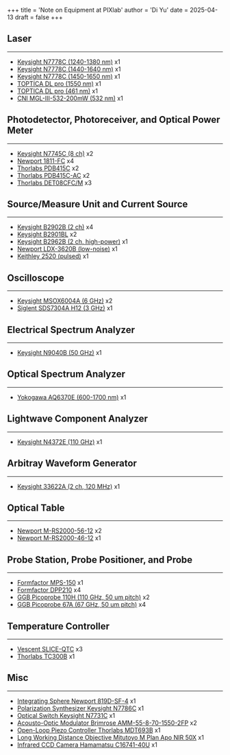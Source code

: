 +++
title = 'Note on Equipment at PIXlab'
author = 'Di Yu'
date = 2025-04-13
draft = false
+++

<!-- # Note on Equipment at PIXlab
**Created on** 2025-4-13\
**Author** Di Yu (yudi.0211@foxmail.com)\ -->

## Laser

---

- [Keysight N7778C (1240-1380 nm)](https://www.keysight.com.cn/cn/zh/product/N7778C/tunable-laser-source-high-power-low-sse-value-line.html) x1
- [Keysight N7778C (1440-1640 nm)](https://www.keysight.com.cn/cn/zh/product/N7778C/tunable-laser-source-high-power-low-sse-value-line.html) x1
- [Keysight N7778C (1450-1650 nm)](https://www.keysight.com.cn/cn/zh/product/N7778C/tunable-laser-source-high-power-low-sse-value-line.html) x1
- [TOPTICA DL pro (1550 nm)](https://www.toptica.com/products/tunable-diode-lasers/ecdl-dfb-lasers/dl-pro) x1
- [TOPTICA DL pro (461 nm)](https://www.toptica.com/products/tunable-diode-lasers/ecdl-dfb-lasers/dl-pro) x1
- [CNI MGL-III-532-200mW (532 nm)](https://www.cnilaser.com/MGL-III-532.htm) x1

## Photodetector, Photoreceiver, and Optical Power Meter

---

- [Keysight N7745C (8 ch)](https://www.keysight.com.cn/cn/zh/product/N7745C/optical-multiport-power-meter-8-channels.html) x2
- [Newport 1811-FC](https://www.newport.com/f/125-mhz-fiber-optic-receivers) x4
- [Thorlabs PDB415C](https://www.thorlabs.com/thorproduct.cfm?partnumber=PDB415C) x2
- [Thorlabs PDB415C-AC](https://www.thorlabs.com/thorproduct.cfm?partnumber=PDB415C-AC) x2
- [Thorlabs DET08CFC/M](https://www.thorlabs.com/thorproduct.cfm?partnumber=DET08CFC/M) x3

## Source/Measure Unit and Current Source

---

- [Keysight B2902B (2 ch)](https://www.keysight.com.cn/cn/zh/product/B2902B/precision-smu-2ch-100fa-resolution-210v-3a-dc-10-5a-pulse.html) x4
- [Keysight B2901BL](https://www.keysight.com.cn/cn/zh/product/B2901BL/precision-smu-1ch-1pa-resolution-21v-1-5a.html) x2
- [Keysight B2962B (2 ch, high-power)](https://www.keysight.com.cn/cn/zh/product/B2962B/6-5-digit-low-noise-power-source-32w-210v-3a-2ch.html) x1
- [Newport LDX-3620B (low-noise)](https://www.newport.com/p/LDX-3620B?srsltid=AfmBOoqy55RUzA6dFTStXo-qgun369fS_nv9mQxuLbaSLKugxAnE8ddj) x1
- [Keithley 2520 (pulsed)](https://www.tek.com/en/datasheet/si-2500-optoelectronics-testing/model-2520-pulsed-laser-diode-test-system) x1

## Oscilloscope

---

- [Keysight MSOX6004A (6 GHz)](https://www.keysight.com.cn/cn/zh/product/MSOX6004A/mixed-signal-oscilloscope-1ghz-6ghz-4-analog-16-digital-channels.html) x2
- [Siglent SDS7304A H12 (3 GHz)](https://www.siglent.eu/product/12325419/siglent-sds7304a-h12-4-channel-3ghz-12-bit-20-gsa-s-oscilloscope) x1

## Electrical Spectrum Analyzer

---

- [Keysight N9040B (50 GHz)](https://www.keysight.com.cn/cn/zh/product/N9040B/uxa-signal-analyzer-multi-touch-2-hz-50-ghz.html) x1

## Optical Spectrum Analyzer

---

- [Yokogawa AQ6370E (600-1700 nm)](https://tmi.yokogawa.com/solutions/products/optical-measuring-instruments/optical-spectrum-analyzers/aq6370e-telecom-optical-spectrum-analyzer-600-1700-nm/) x1

## Lightwave Component Analyzer

---

- [Keysight N4372E (110 GHz)](https://www.keysight.com.cn/cn/zh/product/N4372E/110ghz-lightwave-component-analyzer.html) x1

## Arbitray Waveform Generator

---

- [Keysight 33622A (2 ch, 120 MHz)](https://www.keysight.com/us/en/product/33600U/waveform-generator-upgrades-33600a-series.html) x1

## Optical Table

---

- [Newport M-RS2000-56-12](https://www.newport.com/p/M-RS2000-56-12) x2
- [Newport M-RS2000-46-12](https://www.newport.com/p/M-RS2000-46-12) x1

## Probe Station, Probe Positioner, and Probe

---

- [Formfactor MPS-150](https://www.formfactor.com/product/probe-systems/150-mm-systems/mps150/) x1
- [Formfactor DPP210](https://www.formfactor.com/product/probe-systems/accessories/positioners/#overview) x4
- [GGB Picoprobe 110H (110 GHz, 50 um pitch)](https://ggb.com/home/model-110h/) x2
- [GGB Picoprobe 67A (67 GHz, 50 um pitch)](https://ggb.com/home/model-67a/) x4

## Temperature Controller

---

- [Vescent SLICE-QTC](https://vescent.com/products/quad-temperature-laser-controller-slice-qtc) x3
- [Thorlabs TC300B](https://www.thorlabs.com/newgrouppage9.cfm?objectgroup_id=14852&pn=TC300B) x1

## Misc

---

- [Integrating Sphere Newport 819D-SF-4](https://www.newport.com/p/819D-SF-4) x1
- [Polarization Synthesizer Keysight N7786C](https://www.keysight.com.cn/cn/zh/product/N7786C/polarization-synthesizer.html) x1
- [Optical Switch Keysight N7731C](https://www.keysight.com.cn/cn/zh/product/N7731C/2-channel-1x4-optical-switch.html) x1
- [Acousto-Optic Modulator Brimrose AMM-55-8-70-1550-2FP](https://www.brimrose.com/free-space-ao/acousto-optic-modulators) x2
- [Open-Loop Piezo Controller Thorlabs MDT693B](https://www.thorlabs.com/thorproduct.cfm?partnumber=MDT693B) x1
- [Long Working Distance Objective Mitutoyo M Plan Apo NIR 50X](https://www.thorlabs.com/thorproduct.cfm?partnumber=MY50X-825) x1
- [Infrared CCD Camera Hamamatsu C16741-40U](https://www.hamamatsu.com/eu/en/product/cameras/ingaas-cameras/C16741-40U.html) x1